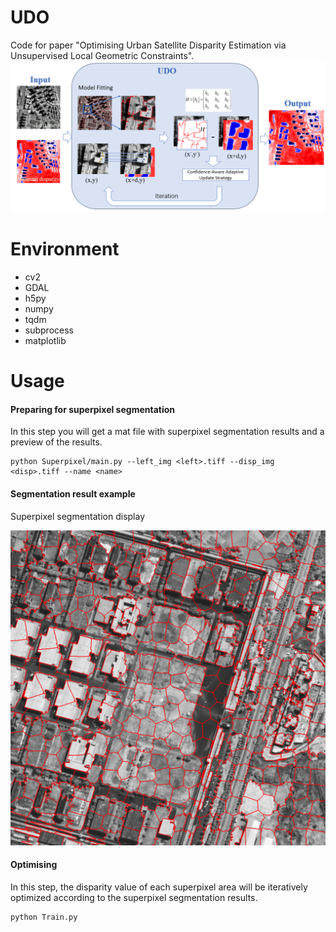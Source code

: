 # UDO

Code for paper "Optimising Urban Satellite Disparity Estimation via Unsupervised Local Geometric Constraints".
![](Concept.png)

# Environment

* cv2
* GDAL
* h5py
* numpy
* tqdm
* subprocess
* matplotlib

# Usage

#### Preparing for superpixel segmentation

In this step you will get a mat file with superpixel segmentation results and a preview of the results.

```
python Superpixel/main.py --left_img <left>.tiff --disp_img <disp>.tiff --name <name>
```

#### Segmentation result example

Superpixel segmentation display

![](Superpixel.png)

#### Optimising

In this step, the disparity value of each superpixel area will be iteratively optimized according to the superpixel segmentation results.

```
python Train.py
```

